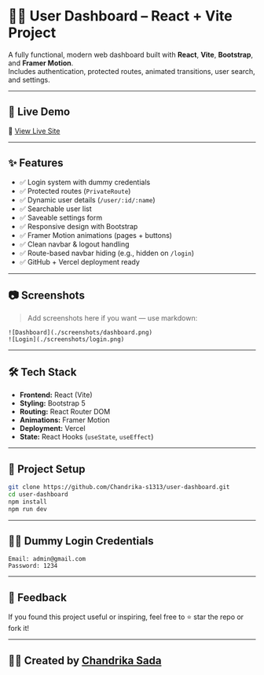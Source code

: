 # 🧑‍💻 User Dashboard – React + Vite Project

A fully functional, modern web dashboard built with **React**, **Vite**, **Bootstrap**, and **Framer Motion**.  
Includes authentication, protected routes, animated transitions, user search, and settings.

---

## 🚀 Live Demo

🔗 [View Live Site](https://your-vercel-link.vercel.app)

---

## ✨ Features

- ✅ Login system with dummy credentials
- ✅ Protected routes (`PrivateRoute`)
- ✅ Dynamic user details (`/user/:id/:name`)
- ✅ Searchable user list
- ✅ Saveable settings form
- ✅ Responsive design with Bootstrap
- ✅ Framer Motion animations (pages + buttons)
- ✅ Clean navbar & logout handling
- ✅ Route-based navbar hiding (e.g., hidden on `/login`)
- ✅ GitHub + Vercel deployment ready

---

## 📷 Screenshots

> Add screenshots here if you want — use markdown:

```
![Dashboard](./screenshots/dashboard.png)
![Login](./screenshots/login.png)
```

---

## 🛠️ Tech Stack

- **Frontend:** React (Vite)
- **Styling:** Bootstrap 5
- **Routing:** React Router DOM
- **Animations:** Framer Motion
- **Deployment:** Vercel
- **State:** React Hooks (`useState`, `useEffect`)

---

## 📁 Project Setup

```bash
git clone https://github.com/Chandrika-s1313/user-dashboard.git
cd user-dashboard
npm install
npm run dev
```

---

## 👨‍🔧 Dummy Login Credentials

```
Email: admin@gmail.com
Password: 1234
```

---

## 📩 Feedback

If you found this project useful or inspiring, feel free to ⭐️ star the repo or fork it!

---

## 🧑‍🎓 Created by [Chandrika Sada](https://github.com/Chandrika-s1313)

